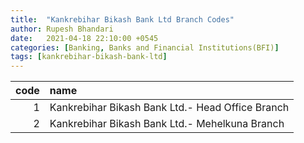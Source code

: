 ```yaml
---
title:  "Kankrebihar Bikash Bank Ltd Branch Codes"
author: Rupesh Bhandari
date:   2021-04-18 22:10:00 +0545
categories: [Banking, Banks and Financial Institutions(BFI)]
tags: [kankrebihar-bikash-bank-ltd]
---
```


|   code | name                                             |
|-------:|:-------------------------------------------------|
|      1 | Kankrebihar Bikash Bank Ltd.- Head Office Branch |
|      2 | Kankrebihar Bikash Bank Ltd.- Mehelkuna Branch   |